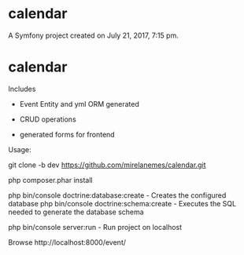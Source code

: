 calendar
========

A Symfony project created on July 21, 2017, 7:15 pm.
# calendar

Includes
- Event Entity and yml ORM generated

- CRUD operations
- generated forms for frontend

Usage:

git clone -b dev https://github.com/mirelanemes/calendar.git

php composer.phar install

php bin/console doctrine:database:create - Creates the configured database
php bin/console doctrine:schema:create - Executes the SQL needed to generate the database schema

php bin/console server:run - Run project on localhost

Browse http://localhost:8000/event/
